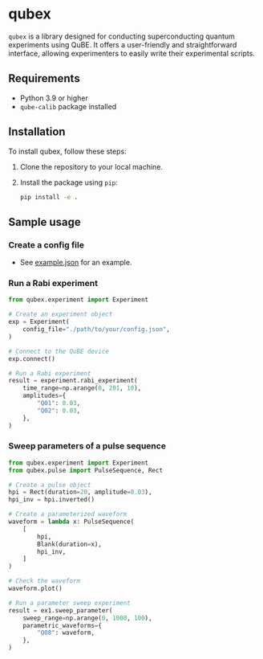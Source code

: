 # qubex

`qubex` is a library designed for conducting superconducting quantum experiments using QuBE. It offers a user-friendly and straightforward interface, allowing experimenters to easily write their experimental scripts.


## Requirements

- Python 3.9 or higher
- `qube-calib` package installed


## Installation

To install qubex, follow these steps:

1. Clone the repository to your local machine.

2. Install the package using `pip`:

   ```bash
   pip install -e .
   ```


## Sample usage

### Create a config file

- See [example.json](./qubex/configs/example.json) for an example.

### Run a Rabi experiment

```python
from qubex.experiment import Experiment

# Create an experiment object
exp = Experiment(
    config_file="./path/to/your/config.json",
)

# Connect to the QuBE device
exp.connect()

# Run a Rabi experiment
result = experiment.rabi_experiment(
    time_range=np.arange(0, 201, 10),
    amplitudes={
        "Q01": 0.03,
        "Q02": 0.03,
    },
)
```

### Sweep parameters of a pulse sequence

```python
from qubex.experiment import Experiment
from qubex.pulse import PulseSequence, Rect

# Create a pulse object
hpi = Rect(duration=20, amplitude=0.03),
hpi_inv = hpi.inverted()

# Create a parameterized waveform
waveform = lambda x: PulseSequence(
    [
        hpi,
        Blank(duration=x),
        hpi_inv,
    ]
)

# Check the waveform
waveform.plot()

# Run a parameter sweep experiment
result = ex1.sweep_parameter(
    sweep_range=np.arange(0, 1000, 100),
    parametric_waveforms={
        "Q08": waveform,
    },
)